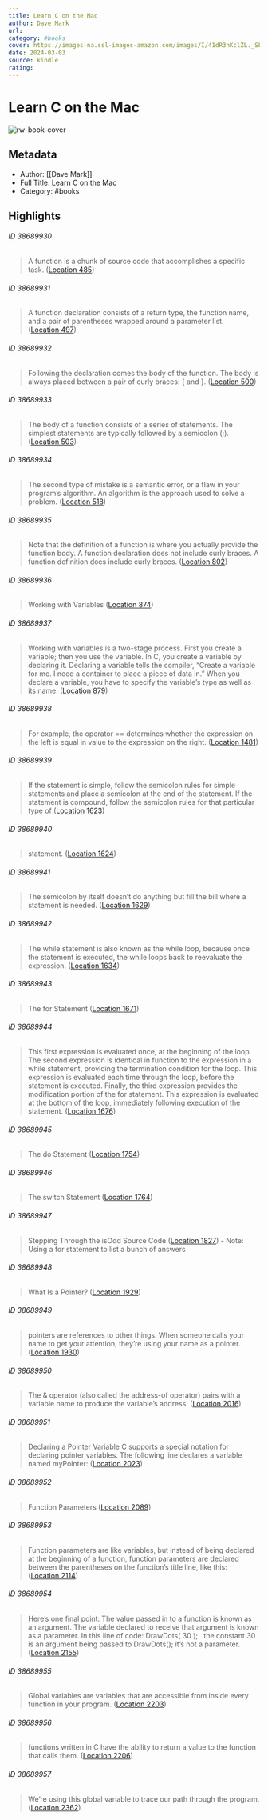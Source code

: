 ```yaml
---
title: Learn C on the Mac
author: Dave Mark
url: 
category: #books
cover: https://images-na.ssl-images-amazon.com/images/I/41dR3hKclZL._SL200_.jpg
date: 2024-03-03
source: kindle
rating:
---
```

# Learn C on the Mac

![rw-book-cover](https://images-na.ssl-images-amazon.com/images/I/41dR3hKclZL._SL200_.jpg)

## Metadata
- Author: [[Dave Mark]]
- Full Title: Learn C on the Mac
- Category: #books

## Highlights
###### ID 38689930
> A function is a chunk of source code that accomplishes a specific task. ([Location 485](https://readwise.io/to_kindle?action=open&asin=B001NLKVAO&location=485))
    
###### ID 38689931
> A function declaration consists of a return type, the function name, and a pair of parentheses wrapped around a parameter list. ([Location 497](https://readwise.io/to_kindle?action=open&asin=B001NLKVAO&location=497))
    
###### ID 38689932
> Following the declaration comes the body of the function. The body is always placed between a pair of curly braces: { and }. ([Location 500](https://readwise.io/to_kindle?action=open&asin=B001NLKVAO&location=500))
    
###### ID 38689933
> The body of a function consists of a series of statements. The simplest statements are typically followed by a semicolon (;). ([Location 503](https://readwise.io/to_kindle?action=open&asin=B001NLKVAO&location=503))
    
###### ID 38689934
> The second type of mistake is a semantic error, or a flaw in your program’s algorithm. An algorithm is the approach used to solve a problem. ([Location 518](https://readwise.io/to_kindle?action=open&asin=B001NLKVAO&location=518))
    
###### ID 38689935
> Note that the definition of a function is where you actually provide the function body. A function declaration does not include curly braces. A function definition does include curly braces. ([Location 802](https://readwise.io/to_kindle?action=open&asin=B001NLKVAO&location=802))
    
###### ID 38689936
> Working with Variables ([Location 874](https://readwise.io/to_kindle?action=open&asin=B001NLKVAO&location=874))
    
###### ID 38689937
> Working with variables is a two-stage process. First you create a variable; then you use the variable. In C, you create a variable by declaring it. Declaring a variable tells the compiler, “Create a variable for me. I need a container to place a piece of data in.” When you declare a variable, you have to specify the variable’s type as well as its name. ([Location 879](https://readwise.io/to_kindle?action=open&asin=B001NLKVAO&location=879))
    
###### ID 38689938
> For example, the operator == determines whether the expression on the left is equal in value to the expression on the right. ([Location 1481](https://readwise.io/to_kindle?action=open&asin=B001NLKVAO&location=1481))
    
###### ID 38689939
> If the statement is simple, follow the semicolon rules for simple statements and place a semicolon at the end of the statement. If the statement is compound, follow the semicolon rules for that particular type of ([Location 1623](https://readwise.io/to_kindle?action=open&asin=B001NLKVAO&location=1623))
    
###### ID 38689940
> statement. ([Location 1624](https://readwise.io/to_kindle?action=open&asin=B001NLKVAO&location=1624))
    
###### ID 38689941
> The semicolon by itself doesn’t do anything but fill the bill where a statement is needed. ([Location 1629](https://readwise.io/to_kindle?action=open&asin=B001NLKVAO&location=1629))
    
###### ID 38689942
> The while statement is also known as the while loop, because once the statement is executed, the while loops back to reevaluate the expression. ([Location 1634](https://readwise.io/to_kindle?action=open&asin=B001NLKVAO&location=1634))
    
###### ID 38689943
> The for Statement ([Location 1671](https://readwise.io/to_kindle?action=open&asin=B001NLKVAO&location=1671))
    
###### ID 38689944
> This first expression is evaluated once, at the beginning of the loop. The second expression is identical in function to the expression in a while statement, providing the termination condition for the loop. This expression is evaluated each time through the loop, before the statement is executed. Finally, the third expression provides the modification portion of the for statement. This expression is evaluated at the bottom of the loop, immediately following execution of the statement. ([Location 1676](https://readwise.io/to_kindle?action=open&asin=B001NLKVAO&location=1676))
    
###### ID 38689945
> The do Statement ([Location 1754](https://readwise.io/to_kindle?action=open&asin=B001NLKVAO&location=1754))
    
###### ID 38689946
> The switch Statement ([Location 1764](https://readwise.io/to_kindle?action=open&asin=B001NLKVAO&location=1764))
    
###### ID 38689947
> Stepping Through the isOdd Source Code ([Location 1827](https://readwise.io/to_kindle?action=open&asin=B001NLKVAO&location=1827))
    - Note: Using a for statement to list a bunch of answers
    
###### ID 38689948
> What Is a Pointer? ([Location 1929](https://readwise.io/to_kindle?action=open&asin=B001NLKVAO&location=1929))
    
###### ID 38689949
> pointers are references to other things. When someone calls your name to get your attention, they’re using your name as a pointer. ([Location 1930](https://readwise.io/to_kindle?action=open&asin=B001NLKVAO&location=1930))
    
###### ID 38689950
> The & operator (also called the address-of operator) pairs with a variable name to produce the variable’s address. ([Location 2016](https://readwise.io/to_kindle?action=open&asin=B001NLKVAO&location=2016))
    
###### ID 38689951
> Declaring a Pointer Variable C supports a special notation for declaring pointer variables. The following line declares a variable named myPointer: ([Location 2023](https://readwise.io/to_kindle?action=open&asin=B001NLKVAO&location=2023))
    
###### ID 38689952
> Function Parameters ([Location 2089](https://readwise.io/to_kindle?action=open&asin=B001NLKVAO&location=2089))
    
###### ID 38689953
> Function parameters are like variables, but instead of being declared at the beginning of a function, function parameters are declared between the parentheses on the function’s title line, like this: ([Location 2114](https://readwise.io/to_kindle?action=open&asin=B001NLKVAO&location=2114))
    
###### ID 38689954
> Here’s one final point: The value passed in to a function is known as an argument. The variable declared to receive that argument is known as a parameter. In this line of code: DrawDots( 30 );   the constant 30 is an argument being passed to DrawDots(); it’s not a parameter. ([Location 2155](https://readwise.io/to_kindle?action=open&asin=B001NLKVAO&location=2155))
    
###### ID 38689955
> Global variables are variables that are accessible from inside every function in your program. ([Location 2203](https://readwise.io/to_kindle?action=open&asin=B001NLKVAO&location=2203))
    
###### ID 38689956
> functions written in C have the ability to return a value to the function that calls them. ([Location 2206](https://readwise.io/to_kindle?action=open&asin=B001NLKVAO&location=2206))
    
###### ID 38689957
> We’re using this global variable to trace our path through the program. ([Location 2362](https://readwise.io/to_kindle?action=open&asin=B001NLKVAO&location=2362))
    
